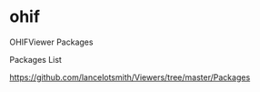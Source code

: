 # ohif
OHIFViewer Packages

Packages List

https://github.com/lancelotsmith/Viewers/tree/master/Packages
